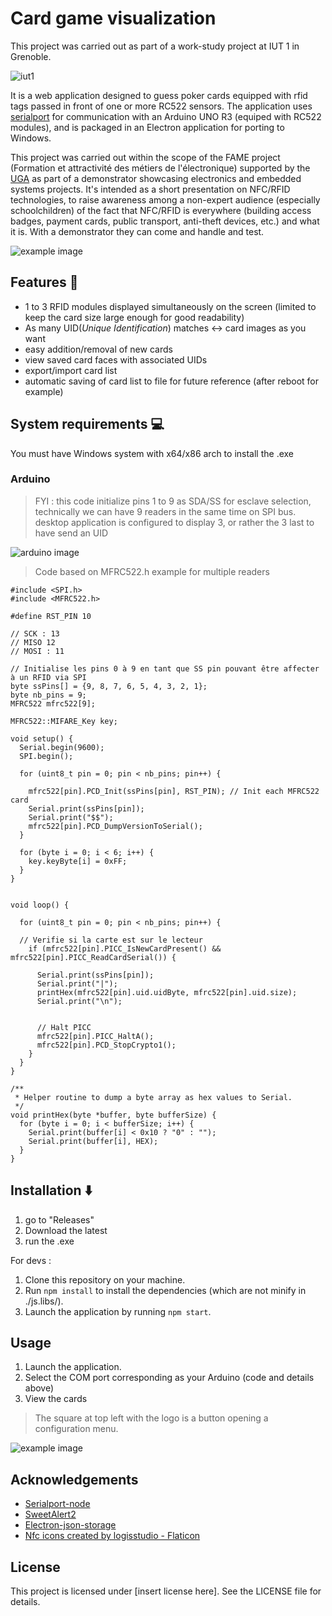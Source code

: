 # Card game visualization

This project was carried out as part of a work-study project at IUT 1 in Grenoble.

![iut1](public/img/IUT1.png)

It is a web application designed to guess poker cards equipped with rfid tags passed in front of one or more RC522 sensors. The application uses [serialport](https://github.com/serialport/node-serialport) for communication with an Arduino UNO R3 (equiped with RC522 modules), and is packaged in an Electron application for porting to Windows.

This project was carried out within the scope of the FAME project (Formation et attractivité des métiers de l'électronique) supported by the [UGA](https://www.univ-grenoble-alpes.fr/) as part of a demonstrator showcasing electronics and embedded systems projects. It's intended as a short presentation on NFC/RFID technologies, to raise awareness among a non-expert audience (especially schoolchildren) of the fact that NFC/RFID is everywhere (building access badges, payment cards, public transport, anti-theft devices, etc.) and what it is. With a demonstrator they can come and handle and test.

![example image](readme_img/1.png)
## Features 🛫

- 1 to 3 RFID modules displayed simultaneously on the screen (limited to keep the card size large enough for good readability)
- As many UID(*Unique Identification*) matches <-> card images as you want
- easy addition/removal of new cards
- view saved card faces with associated UIDs
- export/import card list
- automatic saving of card list to file for future reference (after reboot for example)

## System requirements 💻

You must have Windows system with x64/x86 arch to install the .exe

### Arduino

> FYI : this code initialize pins 1 to 9 as SDA/SS for esclave selection, technically we can have 9 readers in the same time on SPI bus. desktop application is configured to display 3, or rather the 3 last to have send an UID

![arduino image](readme_img/3.jpg)

> Code based on MFRC522.h example for multiple readers
```arduino
#include <SPI.h>
#include <MFRC522.h>

#define RST_PIN 10

// SCK : 13
// MISO 12
// MOSI : 11

// Initialise les pins 0 à 9 en tant que SS pin pouvant être affecter à un RFID via SPI
byte ssPins[] = {9, 8, 7, 6, 5, 4, 3, 2, 1};
byte nb_pins = 9;
MFRC522 mfrc522[9];

MFRC522::MIFARE_Key key;

void setup() { 
  Serial.begin(9600);
  SPI.begin();
  
  for (uint8_t pin = 0; pin < nb_pins; pin++) {
    
    mfrc522[pin].PCD_Init(ssPins[pin], RST_PIN); // Init each MFRC522 card
    Serial.print(ssPins[pin]);
    Serial.print("$$");
    mfrc522[pin].PCD_DumpVersionToSerial();
  }

  for (byte i = 0; i < 6; i++) {
    key.keyByte[i] = 0xFF;
  }
}
 

void loop() {

  for (uint8_t pin = 0; pin < nb_pins; pin++) {

  // Verifie si la carte est sur le lecteur
    if (mfrc522[pin].PICC_IsNewCardPresent() && mfrc522[pin].PICC_ReadCardSerial()) {

      Serial.print(ssPins[pin]);
      Serial.print("|");
      printHex(mfrc522[pin].uid.uidByte, mfrc522[pin].uid.size);
      Serial.print("\n");


      // Halt PICC
      mfrc522[pin].PICC_HaltA();
      mfrc522[pin].PCD_StopCrypto1();
    }
  }
}

/**
 * Helper routine to dump a byte array as hex values to Serial. 
 */
void printHex(byte *buffer, byte bufferSize) {
  for (byte i = 0; i < bufferSize; i++) {
    Serial.print(buffer[i] < 0x10 ? "0" : "");
    Serial.print(buffer[i], HEX);
  }
}
```

## Installation ⬇️

1. go to "Releases"
2. Download the latest
3. run the .exe

For devs :
1. Clone this repository on your machine.
3. Run `npm install` to install the dependencies (which are not minify in ./js.libs/).
4. Launch the application by running `npm start`.

## Usage

1. Launch the application.
3. Select the COM port corresponding as your Arduino (code and details above)
4. View the cards

> The square at top left with the logo is a button opening a configuration menu.

![example image](readme_img/2.PNG)
## Acknowledgements

- [Serialport-node](https://github.com/serialport/node-serialport)
- [SweetAlert2](https://github.com/sweetalert2/sweetalert2)
- [Electron-json-storage](https://github.com/electron-userland/electron-json-storage)
- <a href="https://www.flaticon.com/free-icons/nfc" title="nfc icons">Nfc icons created by logisstudio - Flaticon</a>

## License

This project is licensed under [insert license here]. See the LICENSE file for details.